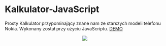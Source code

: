 # Kalkulator-JavaScript
Prosty Kalkulator przypominający znane nam ze starszych modeli telefonu Nokia. Wykonany został przy użyciu JavaScriptu.
<a href="https://rafal-podraza.pl/demo20/">DEMO</a>
<center><img src="https://rafal-podraza.pl/img/projekty/kalkulator.png"></center>
